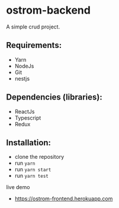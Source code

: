 # ostrom-backend

A simple crud project.
 

## Requirements:
- Yarn
- NodeJs
- Git
- nestjs

## Dependencies (libraries):
- ReactJs
- Typescript
- Redux

## Installation:
- clone the repository
- run `yarn`
- run `yarn start`
- run `yarn test`

live demo
* https://ostrom-frontend.herokuapp.com
